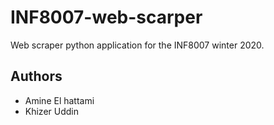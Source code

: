 # INF8007-web-scarper

Web scraper python application for the INF8007 winter 2020.

## Authors
- Amine El hattami
- Khizer Uddin